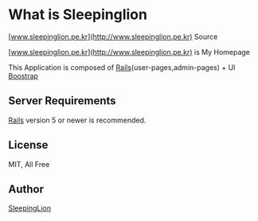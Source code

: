# What is Sleepinglion

[www.sleepinglion.pe.kr](http://www.sleepinglion.pe.kr) Source

[www.sleepinglion.pe.kr](http://www.sleepinglion.pe.kr) is My Homepage

This Application is composed of [Rails](http://rubyonrails.org/)(user-pages,admin-pages) + UI [Boostrap](http://getbootstrap.com)

## Server Requirements

[Rails](http://rubyonrails.org/) version 5 or newer is recommended.

## License

MIT, All Free

## Author

[SleepingLion](http://www.sleepinglion.pe.kr)
